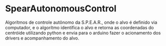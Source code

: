 # SpearAutonomousControl
Algorítmos de controle autônomo da S.P.E.A.R., onde o alvo é definido via computador, e o algorítmo identifica o alvo e retorna as coordenadas do centróide utilizando python e envia para o arduino fazer o acionamento dos drivers e acompanhamento do alvo.
